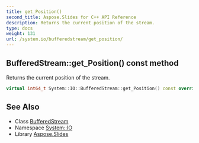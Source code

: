 ```yaml
---
title: get_Position()
second_title: Aspose.Slides for C++ API Reference
description: Returns the current position of the stream.
type: docs
weight: 131
url: /system.io/bufferedstream/get_position/
---
```

## BufferedStream::get_Position() const method


Returns the current position of the stream.

```cpp
virtual int64_t System::IO::BufferedStream::get_Position() const override
```

## See Also

* Class [BufferedStream](../)
* Namespace [System::IO](../../)
* Library [Aspose.Slides](../../../)